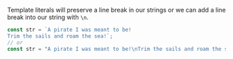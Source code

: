 Template literals will preserve a line break in our strings or we can add a line break into our string with `\n`.

```js
const str = `A pirate I was meant to be!
Trim the sails and roam the sea!`;
// or
const str = "A pirate I was meant to be!\nTrim the sails and roam the sea!";
```
